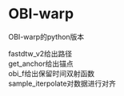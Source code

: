 # OBI-warp
OBI-warp的python版本


fastdtw_v2给出路径\
get_anchor给出锚点\
obi_f给出保留时间双射函数\
sample_iterpolate对数据进行对齐

